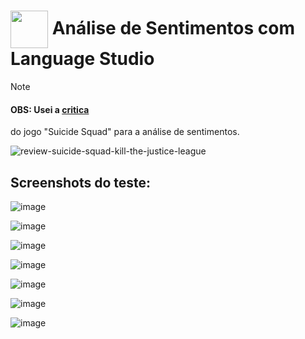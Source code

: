 <h1>
    <a href="https://www.dio.me/">
     <img align="center" width="60px" src="https://hermes.dio.me/lab_projects/badges/dc92e499-6ec6-4c82-af3f-00c40538ca80.png"></a>
    <span> 
Análise de Sentimentos com Language Studio </span>
</h1>

> [!NOTE]
> <h4>OBS: Usei a <a href="https://www.theenemy.com.br/playstation/criticas/review-suicide-squad-kill-the-justice-league html">critica</a></h4> do jogo "Suicide Squad" para a análise de sentimentos.


![review-suicide-squad-kill-the-justice-league](https://github.com/NicoleValleGurgel/DIO-Microsoft-Azure-IA/assets/160984178/5fe199aa-60f8-4f11-8557-3c109f3acb89)

## Screenshots do teste:

![image](https://github.com/NicoleValleGurgel/DIO-Microsoft-Azure-IA/assets/160984178/0c66c5e8-57d7-40db-b9aa-10ea89376914)


![image](https://github.com/NicoleValleGurgel/DIO-Microsoft-Azure-IA/assets/160984178/f7d8336a-9e9c-4edf-84a3-2a0460490619)


![image](https://github.com/NicoleValleGurgel/DIO-Microsoft-Azure-IA/assets/160984178/195f2567-94d4-4f49-b321-495fe860a9e0)


![image](https://github.com/NicoleValleGurgel/DIO-Microsoft-Azure-IA/assets/160984178/15099c93-7b86-43d1-a493-a2f82604be38)


![image](https://github.com/NicoleValleGurgel/DIO-Microsoft-Azure-IA/assets/160984178/ded87114-a780-4309-9171-78fb6bc6bb77)


![image](https://github.com/NicoleValleGurgel/DIO-Microsoft-Azure-IA/assets/160984178/290a16e8-0223-465f-b8dc-9d308a41423b)


![image](https://github.com/NicoleValleGurgel/DIO-Microsoft-Azure-IA/assets/160984178/ecb1129b-1147-4d05-84c6-aa86c11fddc2)